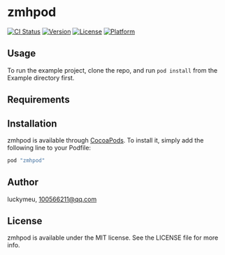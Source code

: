 # zmhpod

[![CI Status](http://img.shields.io/travis/luckymeu/zmhpod.svg?style=flat)](https://travis-ci.org/luckymeu/zmhpod)
[![Version](https://img.shields.io/cocoapods/v/zmhpod.svg?style=flat)](http://cocoapods.org/pods/zmhpod)
[![License](https://img.shields.io/cocoapods/l/zmhpod.svg?style=flat)](http://cocoapods.org/pods/zmhpod)
[![Platform](https://img.shields.io/cocoapods/p/zmhpod.svg?style=flat)](http://cocoapods.org/pods/zmhpod)

## Usage

To run the example project, clone the repo, and run `pod install` from the Example directory first.

## Requirements

## Installation

zmhpod is available through [CocoaPods](http://cocoapods.org). To install
it, simply add the following line to your Podfile:

```ruby
pod "zmhpod"
```

## Author

luckymeu, 100566211@qq.com

## License

zmhpod is available under the MIT license. See the LICENSE file for more info.
